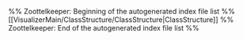 %% Zoottelkeeper: Beginning of the autogenerated index file list  %%
 [[VisualizerMain/ClassStructure/ClassStructure|ClassStructure]]
%% Zoottelkeeper: End of the autogenerated index file list  %%
